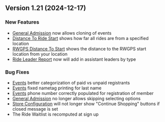 ## Version 1.21 (2024-12-17)
 ### New Features
 - [General Admission](/GA/manage) now allows cloning of events
 - [Distance To Ride Start](/Rides/Statistics/distance) shows how far all rides are from a specified location
 - [RWGPS Distance To Start](/RWGPS/distance) shows the distance to the RWGPS start location from your location
 - [Ride Leader Report](/Leaders/report) now will add in assistant leaders by type

 ### Bug Fixes
 - [Events](/Events/manage/All) better categorization of paid vs unpaid registrants
 - [Events](/Events/manage/All) fixed nametag printing for last name
 - [Events](/Events/manage/All) phone number correctly populated for registration of member
 - [General Admission](/GA/register) no longer allows skipping selecting options
 - [Store Configuration](/Store/configuration) will not longer show "Continue Shopping" buttons if closed message is set
 - The Ride Waitlist is recomputed at sign up
